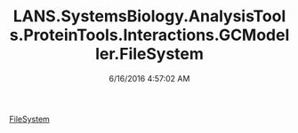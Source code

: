﻿---
title: LANS.SystemsBiology.AnalysisTools.ProteinTools.Interactions.GCModeller.FileSystem
date: 6/16/2016 4:57:02 AM
---

[FileSystem](T-LANS.SystemsBiology.AnalysisTools.ProteinTools.Interactions.GCModeller.FileSystem.FileSystem.html)
